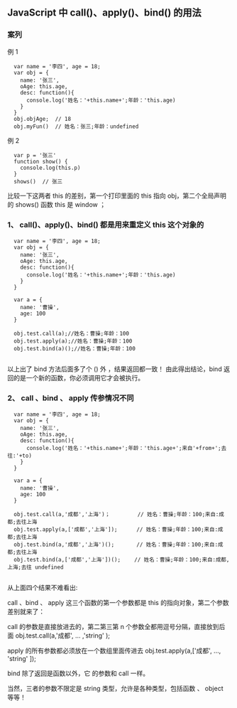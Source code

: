 ## JavaScript 中 call()、apply()、bind() 的用法

### 案列

例 1

```
  var name = '李四', age = 18;
  var obj = {
    name: '张三',
    oAge: this.age,
    desc: function(){
      console.log('姓名：'+this.name+';年龄：'this.age)
    }
  }
  obj.objAge;  // 18
  obj.myFun()  // 姓名：张三;年龄：undefined

```

例 2

```
  var p = '张三'
  function show() {
    console.log(this.p)
  }
  shows()  // 张三
```

比较一下这两者 this 的差别，第一个打印里面的 this 指向 obj，第二个全局声明的 shows() 函数 this 是 window ；

### 1、 call()、apply()、bind() 都是用来重定义 this 这个对象的

```
  var name = '李四', age = 18;
  var obj = {
    name: '张三',
    oAge: this.age,
    desc: function(){
      console.log('姓名：'+this.name+';年龄：'this.age)
    }
  }
  
  var a = {
    name: '曹操',
    age: 100
  }
  
  obj.test.call(a);//姓名：曹操;年龄：100
  obj.test.apply(a);//姓名：曹操;年龄：100
  obj.test.bind(a)();//姓名：曹操;年龄：100
  
```

以上出了 bind 方法后面多了个 () 外 ，结果返回都一致！
由此得出结论，bind 返回的是一个新的函数，你必须调用它才会被执行。

### 2、 call 、bind 、 apply 传参情况不同

```
  var name = '李四', age = 18;
  var obj = {
    name: '张三',
    oAge: this.age,
    desc: function(){
      console.log('姓名：'+this.name+';年龄：'this.age+';来自'+from+';去往:'+to)
    }
  }
  
  var a = {
    name: '曹操',
    age: 100
  }
  
  obj.test.call(a,'成都','上海')；　　　　  // 姓名：曹操;年龄：100;来自:成都;去往上海
  obj.test.apply(a,['成都','上海']);      // 姓名：曹操;年龄：100;来自:成都;去往上海
  obj.test.bind(a,'成都','上海')();       // 姓名：曹操;年龄：100;来自:成都;去往上海
  obj.test.bind(a,['成都','上海'])();　　 // 姓名：曹操;年龄：100;来自:成都, 上海;去往 undefined
  
```

从上面四个结果不难看出:

call 、bind 、 apply 这三个函数的第一个参数都是 this 的指向对象，第二个参数差别就来了：

call 的参数是直接放进去的，第二第三第 n 个参数全都用逗号分隔，直接放到后面 obj.test.call(a,'成都', ... ,'string' );

apply 的所有参数都必须放在一个数组里面传进去 obj.test.apply(a,['成都', ..., 'string' ]);

bind 除了返回是函数以外，它 的参数和 call 一样。

当然，三者的参数不限定是 string 类型，允许是各种类型，包括函数 、 object 等等！





